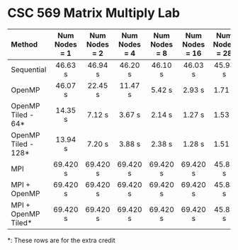 # CSC 569 Matrix Multiply Lab

| Method             | Num Nodes = 1| Num Nodes = 2| Num Nodes = 4| Num Nodes = 8| Num Nodes = 16 | Num Nodes = 28|
| :----------------  | :----------: | :----------: | :----------: | :-----------: | :-----------: | :-----------: |
| Sequential         | 46.63 s      | 46.94 s      | 46.20 s      | 46.10 s       | 46.03 s       | 45.98 s       |
| OpenMP             | 46.07 s      | 22.45 s      | 11.47 s      | 5.42 s        | 2.93 s        | 1.71 s        |
| OpenMP Tiled - 64* | 14.35 s      | 7.12 s       | 3.67 s       | 2.14 s        | 1.27 s        | 1.53 s        |
| OpenMP Tiled - 128*| 13.94 s      | 7.20 s       | 3.88 s       | 2.38 s        | 1.28 s        | 1.51 s        |
| MPI                | 69.420 s     | 69.420 s     | 69.420 s     | 69.420 s      | 69.420 s      | 45.83 s       |
| MPI + OpenMP       | 69.420 s     | 69.420 s     | 69.420 s     | 69.420 s      | 69.420 s      | 45.83 s       |
| MPI + OpenMP Tiled*| 69.420 s     | 69.420 s     | 69.420 s     | 69.420 s      | 69.420 s      | 45.83 s       |

*: These rows are for the extra credit
